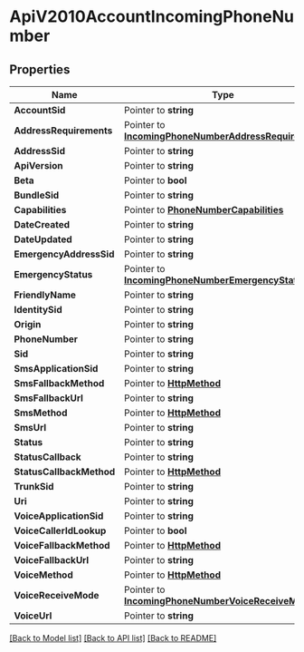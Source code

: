 # ApiV2010AccountIncomingPhoneNumber

## Properties
Name | Type | Notes
------------ | ------------- | -------------
**AccountSid** | Pointer to **string** | [optional] 
**AddressRequirements** | Pointer to [**IncomingPhoneNumberAddressRequirement**](incoming_phone_number_address_requirement.md) | [optional] 
**AddressSid** | Pointer to **string** | [optional] 
**ApiVersion** | Pointer to **string** | [optional] 
**Beta** | Pointer to **bool** | [optional] 
**BundleSid** | Pointer to **string** | [optional] 
**Capabilities** | Pointer to [**PhoneNumberCapabilities**](phone_number_capabilities.md) | [optional] 
**DateCreated** | Pointer to **string** | [optional] 
**DateUpdated** | Pointer to **string** | [optional] 
**EmergencyAddressSid** | Pointer to **string** | [optional] 
**EmergencyStatus** | Pointer to [**IncomingPhoneNumberEmergencyStatus**](incoming_phone_number_emergency_status.md) | [optional] 
**FriendlyName** | Pointer to **string** | [optional] 
**IdentitySid** | Pointer to **string** | [optional] 
**Origin** | Pointer to **string** | [optional] 
**PhoneNumber** | Pointer to **string** | [optional] 
**Sid** | Pointer to **string** | [optional] 
**SmsApplicationSid** | Pointer to **string** | [optional] 
**SmsFallbackMethod** | Pointer to [**HttpMethod**](http_method.md) | [optional] 
**SmsFallbackUrl** | Pointer to **string** | [optional] 
**SmsMethod** | Pointer to [**HttpMethod**](http_method.md) | [optional] 
**SmsUrl** | Pointer to **string** | [optional] 
**Status** | Pointer to **string** | [optional] 
**StatusCallback** | Pointer to **string** | [optional] 
**StatusCallbackMethod** | Pointer to [**HttpMethod**](http_method.md) | [optional] 
**TrunkSid** | Pointer to **string** | [optional] 
**Uri** | Pointer to **string** | [optional] 
**VoiceApplicationSid** | Pointer to **string** | [optional] 
**VoiceCallerIdLookup** | Pointer to **bool** | [optional] 
**VoiceFallbackMethod** | Pointer to [**HttpMethod**](http_method.md) | [optional] 
**VoiceFallbackUrl** | Pointer to **string** | [optional] 
**VoiceMethod** | Pointer to [**HttpMethod**](http_method.md) | [optional] 
**VoiceReceiveMode** | Pointer to [**IncomingPhoneNumberVoiceReceiveMode**](incoming_phone_number_voice_receive_mode.md) | [optional] 
**VoiceUrl** | Pointer to **string** | [optional] 

[[Back to Model list]](../README.md#documentation-for-models) [[Back to API list]](../README.md#documentation-for-api-endpoints) [[Back to README]](../README.md)


